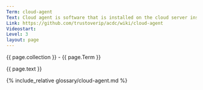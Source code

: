 ```yaml
---
Term: cloud-agent
Text: Cloud agent is software that is installed on the cloud server instances for  security, monitoring, and analysis
Link: https://github.com/trustoverip/acdc/wiki/cloud-agent
Videostart: 
Level: 3
layout: page
---
```


{{ page.collection }} - {{ page.Term }}

   {{ page.text }}

{% include_relative glossary/cloud-agent.md %}
